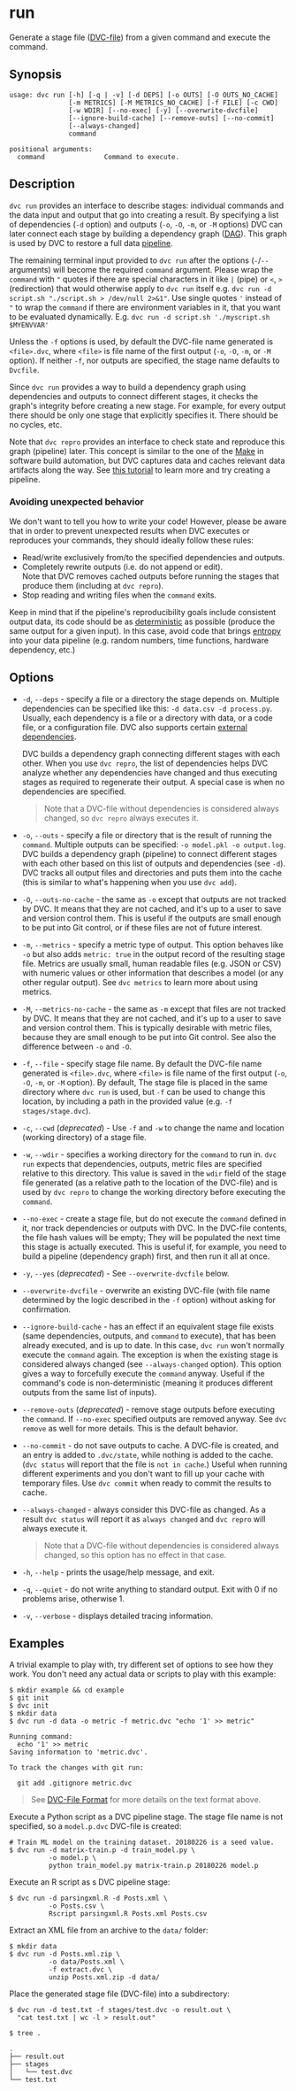 # run

Generate a stage file ([DVC-file](/doc/user-guide/dvc-file-format)) from a given
command and execute the command.

## Synopsis

```usage
usage: dvc run [-h] [-q | -v] [-d DEPS] [-o OUTS] [-O OUTS_NO_CACHE]
               [-m METRICS] [-M METRICS_NO_CACHE] [-f FILE] [-c CWD]
               [-w WDIR] [--no-exec] [-y] [--overwrite-dvcfile]
               [--ignore-build-cache] [--remove-outs] [--no-commit]
               [--always-changed]
               command

positional arguments:
  command               Command to execute.
```

## Description

`dvc run` provides an interface to describe stages: individual commands and the
data input and output that go into creating a result. By specifying a list of
dependencies (`-d` option) and <abbr>outputs</abbr> (`-o`, `-O`, `-m`, or `-M`
options) DVC can later connect each stage by building a dependency graph
([DAG](https://en.wikipedia.org/wiki/Directed_acyclic_graph)). This graph is
used by DVC to restore a full data [pipeline](/doc/command-reference/pipeline).

The remaining terminal input provided to `dvc run` after the options (`-`/`--`
arguments) will become the required `command` argument. Please wrap the
`command` with `"` quotes if there are special characters in it like `|` (pipe)
or `<`, `>` (redirection) that would otherwise apply to `dvc run` itself e.g.
`dvc run -d script.sh "./script.sh > /dev/null 2>&1"`. Use single quotes `'`
instead of `"` to wrap the `command` if there are environment variables in it,
that you want to be evaluated dynamically. E.g.
`dvc run -d script.sh './myscript.sh $MYENVVAR'`

Unless the `-f` options is used, by default the DVC-file name generated is
`<file>.dvc`, where `<file>` is file name of the first output (`-o`, `-O`, `-m`,
or `-M` option). If neither `-f`, nor outputs are specified, the stage name
defaults to `Dvcfile`.

Since `dvc run` provides a way to build a dependency graph using dependencies
and outputs to connect different stages, it checks the graph's integrity before
creating a new stage. For example, for every output there should be only one
stage that explicitly specifies it. There should be no cycles, etc.

Note that `dvc repro` provides an interface to check state and reproduce this
graph (pipeline) later. This concept is similar to the one of the
[Make](https://www.gnu.org/software/make/) in software build automation, but DVC
captures data and <abbr>caches</abbr> relevant <abbr>data artifacts</abbr> along
the way. See [this tutorial](/doc/tutorials/pipelines) to learn more and try
creating a pipeline.

### Avoiding unexpected behavior

We don't want to tell you how to write your code! However, please be aware that
in order to prevent unexpected results when DVC executes or reproduces your
commands, they should ideally follow these rules:

- Read/write exclusively from/to the specified <abbr>dependencies</abbr> and
  <abbr>outputs</abbr>.
- Completely rewrite outputs (i.e. do not append or edit).<br/> Note that DVC
  removes cached outputs before running the stages that produce them (including
  at `dvc repro`).
- Stop reading and writing files when the `command` exits.

Keep in mind that if the pipeline's reproducibility goals include consistent
output data, its code should be as
[deterministic](https://en.wikipedia.org/wiki/Deterministic_algorithm) as
possible (produce the same output for a given input). In this case, avoid code
that brings [entropy](https://en.wikipedia.org/wiki/Software_entropy) into your
data pipeline (e.g. random numbers, time functions, hardware dependency, etc.)

## Options

- `-d`, `--deps` - specify a file or a directory the stage depends on. Multiple
  dependencies can be specified like this: `-d data.csv -d process.py`. Usually,
  each dependency is a file or a directory with data, or a code file, or a
  configuration file. DVC also supports certain
  [external dependencies](/doc/user-guide/external-dependencies).

  DVC builds a dependency graph connecting different stages with each other.
  When you use `dvc repro`, the list of dependencies helps DVC analyze whether
  any dependencies have changed and thus executing stages as required to
  regenerate their output. A special case is when no dependencies are specified.

  > Note that a DVC-file without dependencies is considered always changed, so
  > `dvc repro` always executes it.

- `-o`, `--outs` - specify a file or directory that is the result of running the
  `command`. Multiple outputs can be specified: `-o model.pkl -o output.log`.
  DVC builds a dependency graph (pipeline) to connect different stages with each
  other based on this list of outputs and dependencies (see `-d`). DVC tracks
  all output files and directories and puts them into the cache (this is similar
  to what's happening when you use `dvc add`).

- `-O`, `--outs-no-cache` - the same as `-o` except that outputs are not tracked
  by DVC. It means that they are not cached, and it's up to a user to save and
  version control them. This is useful if the outputs are small enough to be put
  into Git control, or if these files are not of future interest.

- `-m`, `--metrics` - specify a metric type of output. This option behaves like
  `-o` but also adds `metric: true` in the output record of the resulting stage
  file. Metrics are usually small, human readable files (e.g. JSON or CSV) with
  numeric values or other information that describes a model (or any other
  regular output). See `dvc metrics` to learn more about using metrics.

- `-M`, `--metrics-no-cache` - the same as `-m` except that files are not
  tracked by DVC. It means that they are not cached, and it's up to a user to
  save and version control them. This is typically desirable with metric files,
  because they are small enough to be put into Git control. See also the
  difference between `-o` and `-O`.

- `-f`, `--file` - specify stage file name. By default the DVC-file name
  generated is `<file>.dvc`, where `<file>` is file name of the first output
  (`-o`, `-O`, `-m`, or `-M` option). By default, The stage file is placed in
  the same directory where `dvc run` is used, but `-f` can be used to change
  this location, by including a path in the provided value (e.g.
  `-f stages/stage.dvc`).

- `-c`, `--cwd` (_deprecated_) - Use `-f` and `-w` to change the name and
  location (working directory) of a stage file.

- `-w`, `--wdir` - specifies a working directory for the `command` to run in.
  `dvc run` expects that dependencies, outputs, metric files are specified
  relative to this directory. This value is saved in the `wdir` field of the
  stage file generated (as a relative path to the location of the DVC-file) and
  is used by `dvc repro` to change the working directory before executing the
  `command`.

- `--no-exec` - create a stage file, but do not execute the `command` defined in
  it, nor track dependencies or outputs with DVC. In the DVC-file contents, the
  file hash values will be empty; They will be populated the next time this
  stage is actually executed. This is useful if, for example, you need to build
  a pipeline (dependency graph) first, and then run it all at once.

- `-y`, `--yes` (_deprecated_) - See `--overwrite-dvcfile` below.

- `--overwrite-dvcfile` - overwrite an existing DVC-file (with file name
  determined by the logic described in the `-f` option) without asking for
  confirmation.

- `--ignore-build-cache` - has an effect if an equivalent stage file exists
  (same dependencies, outputs, and `command` to execute), that has been already
  executed, and is up to date. In this case, `dvc run` won't normally execute
  the `command` again. The exception is when the existing stage is considered
  always changed (see `--always-changed` option). This option gives a way to
  forcefully execute the `command` anyway. Useful if the command's code is
  non-deterministic (meaning it produces different outputs from the same list of
  inputs).

- `--remove-outs` (_deprecated_) - remove stage outputs before executing the
  `command`. If `--no-exec` specified outputs are removed anyway. See
  `dvc remove` as well for more details. This is the default behavior.

- `--no-commit` - do not save outputs to cache. A DVC-file is created, and an
  entry is added to `.dvc/state`, while nothing is added to the cache.
  (`dvc status` will report that the file is `not in cache`.) Useful when
  running different experiments and you don't want to fill up your cache with
  temporary files. Use `dvc commit` when ready to commit the results to cache.

- `--always-changed` - always consider this DVC-file as changed. As a result
  `dvc status` will report it as `always changed` and `dvc repro` will always
  execute it.

  > Note that a DVC-file without dependencies is considered always changed, so
  > this option has no effect in that case.

- `-h`, `--help` - prints the usage/help message, and exit.

- `-q`, `--quiet` - do not write anything to standard output. Exit with 0 if no
  problems arise, otherwise 1.

- `-v`, `--verbose` - displays detailed tracing information.

## Examples

A trivial example to play with, try different set of options to see how they
work. You don't need any actual data or scripts to play with this example:

```dvc
$ mkdir example && cd example
$ git init
$ dvc init
$ mkdir data
$ dvc run -d data -o metric -f metric.dvc "echo '1' >> metric"

Running command:
  echo '1' >> metric
Saving information to 'metric.dvc'.

To track the changes with git run:

  git add .gitignore metric.dvc
```

> See [DVC-File Format](/doc/user-guide/dvc-file-format) for more details on the
> text format above.

Execute a Python script as a DVC pipeline stage. The stage file name is not
specified, so a `model.p.dvc` DVC-file is created:

```dvc
# Train ML model on the training dataset. 20180226 is a seed value.
$ dvc run -d matrix-train.p -d train_model.py \
          -o model.p \
          python train_model.py matrix-train.p 20180226 model.p
```

Execute an R script as s DVC pipeline stage:

```dvc
$ dvc run -d parsingxml.R -d Posts.xml \
          -o Posts.csv \
          Rscript parsingxml.R Posts.xml Posts.csv
```

Extract an XML file from an archive to the `data/` folder:

```dvc
$ mkdir data
$ dvc run -d Posts.xml.zip \
          -o data/Posts.xml \
          -f extract.dvc \
          unzip Posts.xml.zip -d data/
```

Place the generated stage file (DVC-file) into a subdirectory:

```dvc
$ dvc run -d test.txt -f stages/test.dvc -o result.out \
  "cat test.txt | wc -l > result.out"

$ tree .

.
├── result.out
├── stages
│   └── test.dvc
└── test.txt
```
